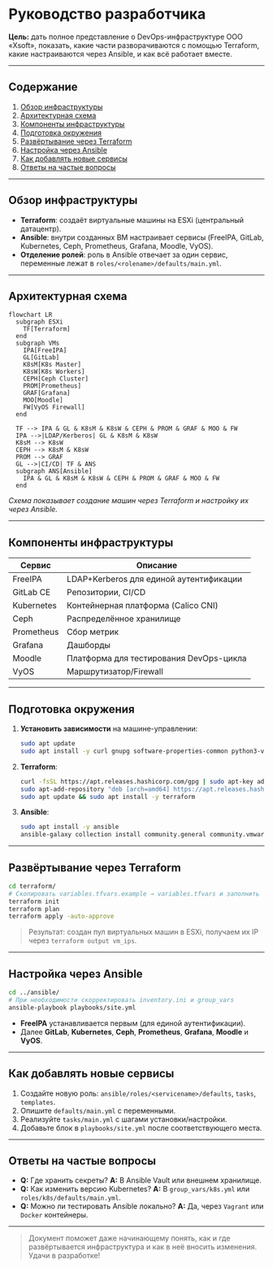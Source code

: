 # Руководство разработчика

**Цель:** дать полное представление о DevOps-инфраструктуре ООО «Xsoft», показать, какие части разворачиваются с помощью Terraform, какие настраиваются через Ansible, и как всё работает вместе.

---

## Содержание

1. [Обзор инфраструктуры](#%D0%BE%D0%B1%D0%B7%D0%BE%D1%80-%D0%B8%D0%BD%D1%84%D1%80%D0%B0%D1%81%D1%82%D1%80%D1%83%D0%BA%D1%82%D1%83%D1%80%D1%8B)
2. [Архитектурная схема](#%D0%B0%D1%80%D1%85%D0%B8%D1%82%D0%B5%D0%BA%D1%82%D1%83%D1%80%D0%BD%D0%B0%D1%8F-%D1%81%D1%85%D0%B5%D0%BC%D0%B0)
3. [Компоненты инфраструктуры](#%D0%BA%D0%BE%D0%BC%D0%BF%D0%BE%D0%BD%D0%B5%D0%BD%D1%82%D1%8B-%D0%B8%D0%BD%D1%84%D1%80%D0%B0%D1%81%D1%82%D1%80%D1%83%D0%BA%D1%82%D1%83%D1%80%D1%8B)
4. [Подготовка окружения](#%D0%BF%D0%BE%D0%B4%D0%B3%D0%BE%D1%82%D0%BE%D0%B2%D0%BA%D0%B0-%D0%BE%D0%BA%D1%80%D1%83%D0%B6%D0%B5%D0%BD%D0%B8%D1%8F)
5. [Развёртывание через Terraform](#%D1%80%D0%B0%D0%B7%D0%B2%D1%91%D1%80%D1%82%D1%8B%D0%B2%D0%B0%D0%BD%D0%B8%D0%B5-%D1%87%D0%B5%D1%80%D0%B5%D0%B7-terraform)
6. [Настройка через Ansible](#%D0%BD%D0%B0%D1%81%D1%82%D1%80%D0%BE%D0%B9%D0%BA%D0%B0-%D1%87%D0%B5%D1%80%D0%B5%D0%B7-ansible)
7. [Как добавлять новые сервисы](#%D0%BA%D0%B0%D0%BA-%D0%B4%D0%BE%D0%B1%D0%B0%D0%B2%D0%BB%D1%8F%D1%82%D1%8C-%D0%BD%D0%BE%D0%B2%D1%8B%D0%B5-%D1%81%D0%B5%D1%80%D0%B2%D0%B8%D1%81%D1%8B)
8. [Ответы на частые вопросы](#%D0%BE%D1%82%D0%B2%D0%B5%D1%82%D1%8B-%D0%BD%D0%B0-%D1%87%D0%B0%D1%81%D1%82%D1%8B%D0%B5-%D0%B2%D0%BE%D0%BF%D1%80%D0%BE%D1%81%D1%8B)

---

## Обзор инфраструктуры

* **Terraform**: создаёт виртуальные машины на ESXi (центральный датацентр).
* **Ansible**: внутри созданных ВМ настраивает сервисы (FreeIPA, GitLab, Kubernetes, Ceph, Prometheus, Grafana, Moodle, VyOS).
* **Отделение ролей**: роль в Ansible отвечает за один сервис, переменные лежат в `roles/<rolename>/defaults/main.yml`.

---

## Архитектурная схема

```mermaid
flowchart LR
  subgraph ESXi
    TF[Terraform]
  end
  subgraph VMs
    IPA[FreeIPA]
    GL[GitLab]
    K8sM[K8s Master]
    K8sW[K8s Workers]
    CEPH[Ceph Cluster]
    PROM[Prometheus]
    GRAF[Grafana]
    MOO[Moodle]
    FW[VyOS Firewall]
  end

  TF --> IPA & GL & K8sM & K8sW & CEPH & PROM & GRAF & MOO & FW
  IPA -->|LDAP/Kerberos| GL & K8sM & K8sW
  K8sM --> K8sW
  CEPH --> K8sM & K8sW
  PROM --> GRAF
  GL -->|CI/CD| TF & ANS
  subgraph ANS[Ansible]
    IPA & GL & K8sM & K8sW & CEPH & PROM & GRAF & MOO & FW
  end
```

*Схема показывает создание машин через Terraform и настройку их через Ansible.*

---

## Компоненты инфраструктуры

| Сервис     | Описание                                |
| ---------- | --------------------------------------- |
| FreeIPA    | LDAP+Kerberos для единой аутентификации |
| GitLab CE  | Репозитории, CI/CD                      |
| Kubernetes | Контейнерная платформа (Calico CNI)     |
| Ceph       | Распределённое хранилище                |
| Prometheus | Сбор метрик                             |
| Grafana    | Дашборды                                |
| Moodle     | Платформа для тестирования DevOps-цикла |
| VyOS       | Маршрутизатор/Firewall                  |

---

## Подготовка окружения

1. **Установить зависимости** на машине-управлении:

   ```bash
   sudo apt update
   sudo apt install -y curl gnupg software-properties-common python3-venv
   ```
2. **Terraform**:

   ```bash
   curl -fsSL https://apt.releases.hashicorp.com/gpg | sudo apt-key add -
   sudo apt-add-repository "deb [arch=amd64] https://apt.releases.hashicorp.com $(lsb_release -cs) main"
   sudo apt update && sudo apt install -y terraform
   ```
3. **Ansible**:

   ```bash
   sudo apt install -y ansible
   ansible-galaxy collection install community.general community.vmware kubernetes.core
   ```

---

## Развёртывание через Terraform

```bash
cd terraform/
# Скопировать variables.tfvars.example → variables.tfvars и заполнить
terraform init
terraform plan
terraform apply -auto-approve
```

> Результат: создан пул виртуальных машин в ESXi, получаем их IP через `terraform output vm_ips`.

---

## Настройка через Ansible

```bash
cd ../ansible/
# При необходимости скорректировать inventory.ini и group_vars
ansible-playbook playbooks/site.yml
```

* **FreeIPA** устанавливается первым (для единой аутентификации).
* Далее **GitLab**, **Kubernetes**, **Ceph**, **Prometheus**, **Grafana**, **Moodle** и **VyOS**.

---

## Как добавлять новые сервисы

1. Создайте новую роль: `ansible/roles/<servicename>/defaults`, `tasks`, `templates`.
2. Опишите `defaults/main.yml` с переменными.
3. Реализуйте `tasks/main.yml` с шагами установки/настройки.
4. Добавьте блок в `playbooks/site.yml` после соответствующего места.

---

## Ответы на частые вопросы

* **Q:** Где хранить секреты?
  **A:** В Ansible Vault или внешнем хранилище.
* **Q:** Как изменить версию Kubernetes?
  **A:** В `group_vars/k8s.yml` или `roles/k8s/defaults/main.yml`.
* **Q:** Можно ли тестировать Ansible локально?
  **A:** Да, через `Vagrant` или `Docker` контейнеры.

---

> Документ поможет даже начинающему понять, как и где развёртывается инфраструктура и как в неё вносить изменения. Удачи в разработке!
